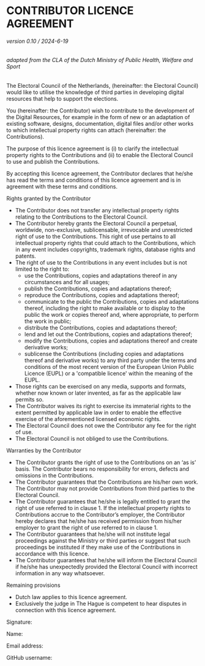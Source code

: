 # CONTRIBUTOR LICENCE AGREEMENT 

###### version 0.10 / 2024-6-19
###### adapted from the CLA of the Dutch Ministry of Public Health, Welfare and Sport

The Electoral Council of the Netherlands, (hereinafter: the Electoral Council) would like to utilise the knowledge of third parties in developing digital resources that help to support the elections.

You (hereinafter: the Contributor) wish to contribute to the development of the Digital Resources, for example in the form of new or an adaptation of existing software, designs, documentation, digital files and/or other works to which intellectual property rights can attach (hereinafter: the Contributions).

The purpose of this licence agreement is (i) to clarify the intellectual property rights to the Contributions and (ii) to enable the Electoral Council to use and publish the Contributions.

By accepting this licence agreement, the Contributor declares that he/she has read the terms and conditions of this licence agreement and is in agreement with these terms and conditions.

Rights granted by the Contributor	
*	The Contributor does not transfer any intellectual property rights relating to the Contributions to the Electoral Council.
*	The Contributor hereby grants the Electoral Council a perpetual, worldwide, non-exclusive, sublicensable, irrevocable and unrestricted right of use to the Contributions. This right of use pertains to all intellectual property rights that could attach to the Contributions, which in any event includes copyrights, trademark rights, database rights and patents.
*	The right of use to the Contributions in any event includes but is not limited to the right to:
    *	use the Contributions, copies and adaptations thereof in any circumstances and for all usages;
    *	publish the Contributions, copies and adaptations thereof;
    *	reproduce the Contributions, copies and adaptations thereof;
    *	communicate to the public the Contributions, copies and adaptations thereof, including the right to make available or to display to the public the work or copies thereof and, where appropriate, to perform the work in public;
    *	distribute the Contributions, copies and adaptations thereof;
    *	lend and let out the Contributions, copies and adaptations thereof; 
    *	modify the Contributions, copies and adaptations thereof and create derivative works;
    *	sublicense the Contributions (including copies and adaptations thereof and derivative works) to any third party under the terms and conditions of the most recent version of the European Union Public Licence (EUPL) or a 'compatible licence' within the meaning of the EUPL.
*	Those rights can be exercised on any media, supports and formats, whether now known or later invented, as far as the applicable law permits so.
*	The Contributor waives its right to exercise its immaterial rights to the extent permitted by applicable law in order to enable the effective exercise of the aforementioned licensed economic rights.
*	The Electoral Council does not owe the Contributor any fee for the right of use.
*	The Electoral Council is not obliged to use the Contributions.

Warranties by the Contributor	
*	The Contributor grants the right of use to the Contributions on an ‘as is’ basis. The Contributor bears no responsibility for errors, defects and omissions in the Contributions.
*	The Contributor guarantees that the Contributions are his/her own work. The Contributor may not provide Contributions from third parties to the Electoral Council.
*	The Contributor guarantees that he/she is legally entitled to grant the right of use referred to in clause 1. If the intellectual property rights to Contributions accrue to the Contributor’s employer, the Contributor hereby declares that he/she has received permission from his/her employer to grant the right of use referred to in clause 1.
*	The Contributor guarantees that he/she will not institute legal proceedings against the Ministry or third parties or suggest that such proceedings be instituted if they make use of the Contributions in accordance with this licence.
*	The Contributor guarantees that he/she will inform the Electoral Council if he/she has unexpectedly provided the Electoral Council with incorrect information in any way whatsoever.

Remaining provisions
*	Dutch law applies to this licence agreement.
*	Exclusively the judge in The Hague is competent to hear disputes in connection with this licence agreement.


Signature:

Name:

Email address:

GitHub username:

